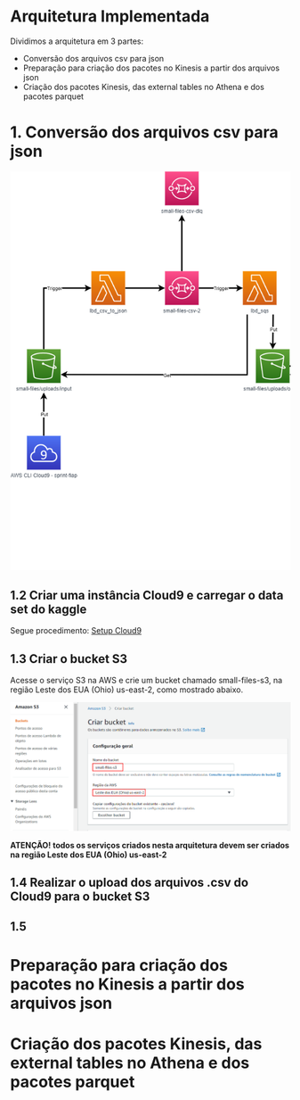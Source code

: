 # Arquitetura Implementada

Dividimos a arquitetura em 3 partes:
* Conversão dos arquivos csv para json
* Preparação para criação dos pacotes no Kinesis a partir dos arquivos json
* Criação dos pacotes Kinesis, das external tables no Athena e dos pacotes parquet

# 1. Conversão dos arquivos csv para json
<img src="https://github.com/HawaiiDataEngineers/SolutionSprint3/blob/main/implementation/solution_sprint_3_architect_part_1.png"></img>

## 1.2 Criar uma instância Cloud9 e carregar o data set do kaggle
Segue procedimento: [Setup Cloud9](https://github.com/HawaiiDataEngineers/SolutionSprint3/blob/main/implementation/cloud9_setup.pdf)

## 1.3 Criar o bucket S3
Acesse o serviço S3 na AWS e crie um bucket chamado small-files-s3, na região Leste dos EUA (Ohio) us-east-2, como mostrado abaixo. 

<img src="https://github.com/HawaiiDataEngineers/SolutionSprint3/blob/main/implementation/create_bucket.png"></img>


**ATENÇÃO! todos os serviços criados nesta arquitetura devem ser criados na região Leste dos EUA (Ohio) us-east-2**


## 1.4 Realizar o upload dos arquivos .csv do Cloud9 para o bucket S3

## 1.5 

# Preparação para criação dos pacotes no Kinesis a partir dos arquivos json


# Criação dos pacotes Kinesis, das external tables no Athena e dos pacotes parquet



